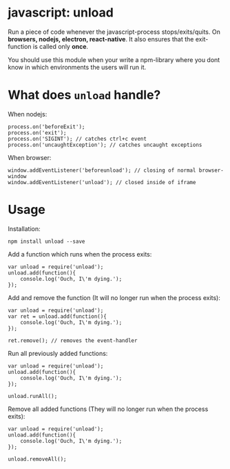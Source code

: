 javascript: unload
==================

Run a piece of code whenever the javascript-process stops/exits/quits. On **browsers, nodejs, electron, react-native**. It also ensures that the exit-function is called only **once**.

You should use this module when your write a npm-library where you dont know in which environments the users will run it.

What does `unload` handle?
==========================

When nodejs:

    process.on('beforeExit');
    process.on('exit');
    process.on('SIGINT'); // catches ctrl+c event
    process.on('uncaughtException'); // catches uncaught exceptions

When browser:

    window.addEventListener('beforeunload'); // closing of normal browser-window
    window.addEventListener('unload'); // closed inside of iframe

Usage
=====

Installation:

`npm install unload --save`

Add a function which runs when the process exits:

    var unload = require('unload');
    unload.add(function(){
        console.log('Ouch, I\'m dying.');
    });

Add and remove the function (It will no longer run when the process exits):

    var unload = require('unload');
    var ret = unload.add(function(){
        console.log('Ouch, I\'m dying.');
    });

    ret.remove(); // removes the event-handler

Run all previously added functions:

    var unload = require('unload');
    unload.add(function(){
        console.log('Ouch, I\'m dying.');
    });

    unload.runAll();

Remove all added functions (They will no longer run when the process exits):

    var unload = require('unload');
    unload.add(function(){
        console.log('Ouch, I\'m dying.');
    });

    unload.removeAll();
